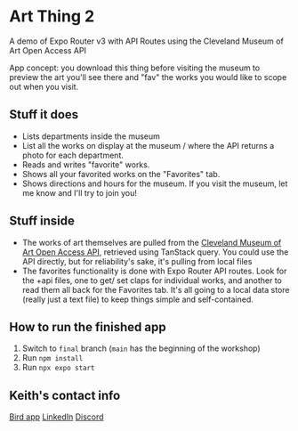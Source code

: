 # Art Thing 2
A demo of Expo Router v3 with API Routes using the Cleveland Museum of Art Open Access API

App concept: you download this thing before visiting the museum to preview the art you'll see there and "fav" the works you would like to scope out when you visit.
## Stuff it does
- Lists departments inside the museum
- List all the works on display at the museum / where the API returns a photo for each department.
- Reads and writes "favorite" works.
- Shows all your favorited works on the "Favorites" tab.
- Shows directions and hours for the museum. If you visit the museum, let me know and I'll try to join you!
## Stuff inside
- The works of art themselves are pulled from the [Cleveland Museum of Art Open Access API](https://openaccess-api.clevelandart.org/), retrieved using TanStack query. You could use the API directly, but for reliability's sake, it's pulling from local files
- The favorites functionality is done with Expo Router API routes. Look for the +api files, one to get/ set claps for individual works, and another to read them all back for the Favorites tab. It's all going to a local data store (really just a text file) to keep things simple and self-contained.
## How to run the finished app
1. Switch to `final` branch (`main` has the beginning of the workshop)
1. Run `npm install`
2. Run `npx expo start`

## Keith's contact info
[Bird app](https://twitter.com/llamaluvr)
[LinkedIn](https://www.linkedin.com/in/keith-kurak/)
[Discord](https://chat.expo.dev)

